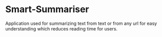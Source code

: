 # Smart-Summariser
Application used for summarizing text from text or from any url for easy understanding which reduces reading time for users. 
